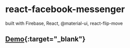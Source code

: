 # react-facebook-messenger

built with Firebase, React, @material-ui, react-flip-move

## [Demo](https://clone-fcd1f.web.app/){:target="\_blank"}
